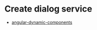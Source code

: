 # Create dialog service
- [angular-dynamic-components](https://malcoded.com/posts/angular-dynamic-components/)

